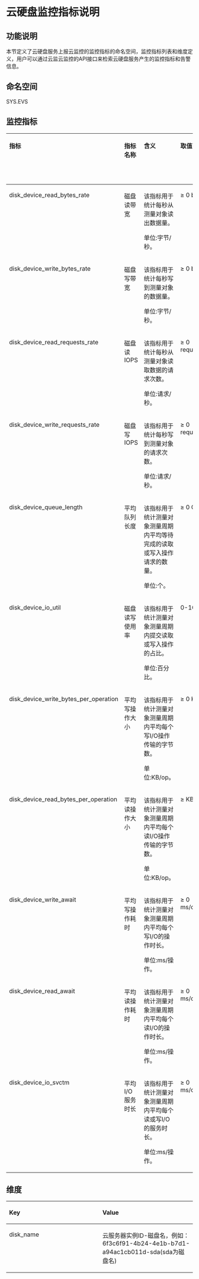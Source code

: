 # 云硬盘监控指标说明<a name="ZH-CN_TOPIC_0045103294"></a>

## 功能说明<a name="zh-cn_topic_0044524897_section16038305104710"></a>

本节定义了云硬盘服务上报云监控的监控指标的命名空间，监控指标列表和维度定义，用户可以通过云监云监控的API接口来检索云硬盘服务产生的监控指标和告警信息。

## 命名空间<a name="zh-cn_topic_0044524897_section14982488104710"></a>

SYS.EVS

## 监控指标<a name="zh-cn_topic_0044524897_section50598389104710"></a>

<a name="zh-cn_topic_0044524897_table4828815104710"></a>
<table><thead align="left"><tr id="zh-cn_topic_0044524897_row58290244104710"><th class="cellrowborder" valign="top" width="15.15%" id="mcps1.1.6.1.1"><p id="zh-cn_topic_0044524897_p23889357104710"><a name="zh-cn_topic_0044524897_p23889357104710"></a><a name="zh-cn_topic_0044524897_p23889357104710"></a>指标</p>
</th>
<th class="cellrowborder" valign="top" width="14.14%" id="mcps1.1.6.1.2"><p id="zh-cn_topic_0044524897_p55989770104710"><a name="zh-cn_topic_0044524897_p55989770104710"></a><a name="zh-cn_topic_0044524897_p55989770104710"></a>指标名称</p>
</th>
<th class="cellrowborder" valign="top" width="32.93%" id="mcps1.1.6.1.3"><p id="zh-cn_topic_0044524897_p38877540104710"><a name="zh-cn_topic_0044524897_p38877540104710"></a><a name="zh-cn_topic_0044524897_p38877540104710"></a>含义</p>
</th>
<th class="cellrowborder" valign="top" width="14.29%" id="mcps1.1.6.1.4"><p id="zh-cn_topic_0044524897_p62073026104710"><a name="zh-cn_topic_0044524897_p62073026104710"></a><a name="zh-cn_topic_0044524897_p62073026104710"></a>取值范围</p>
</th>
<th class="cellrowborder" valign="top" width="23.49%" id="mcps1.1.6.1.5"><p id="p16345141818109"><a name="p16345141818109"></a><a name="p16345141818109"></a>测量对象</p>
</th>
</tr>
</thead>
<tbody><tr id="row1610913035210"><td class="cellrowborder" valign="top" width="15.15%" headers="mcps1.1.6.1.1 "><p id="p1332384419524"><a name="p1332384419524"></a><a name="p1332384419524"></a>disk_device_read_bytes_rate</p>
</td>
<td class="cellrowborder" valign="top" width="14.14%" headers="mcps1.1.6.1.2 "><p id="p1132534417525"><a name="p1132534417525"></a><a name="p1132534417525"></a>磁盘读带宽</p>
</td>
<td class="cellrowborder" valign="top" width="32.93%" headers="mcps1.1.6.1.3 "><p id="p1332614415523"><a name="p1332614415523"></a><a name="p1332614415523"></a>该指标用于统计每秒从测量对象读出数据量。</p>
<p id="p1832614414527"><a name="p1832614414527"></a><a name="p1832614414527"></a>单位:字节/秒。</p>
</td>
<td class="cellrowborder" valign="top" width="14.29%" headers="mcps1.1.6.1.4 "><p id="p3330244105216"><a name="p3330244105216"></a><a name="p3330244105216"></a>≥ 0 bytes/s</p>
<p id="p3332744175213"><a name="p3332744175213"></a><a name="p3332744175213"></a></p>
</td>
<td class="cellrowborder" valign="top" width="23.49%" headers="mcps1.1.6.1.5 "><p id="p12334174495215"><a name="p12334174495215"></a><a name="p12334174495215"></a>云硬盘</p>
</td>
</tr>
<tr id="row915633818528"><td class="cellrowborder" valign="top" width="15.15%" headers="mcps1.1.6.1.1 "><p id="p833534413522"><a name="p833534413522"></a><a name="p833534413522"></a>disk_device_write_bytes_rate</p>
</td>
<td class="cellrowborder" valign="top" width="14.14%" headers="mcps1.1.6.1.2 "><p id="p203387443523"><a name="p203387443523"></a><a name="p203387443523"></a>磁盘写带宽</p>
</td>
<td class="cellrowborder" valign="top" width="32.93%" headers="mcps1.1.6.1.3 "><p id="p4339114419522"><a name="p4339114419522"></a><a name="p4339114419522"></a>该指标用于统计每秒写到测量对象的数据量。</p>
<p id="p1534112445524"><a name="p1534112445524"></a><a name="p1534112445524"></a>单位:字节/秒。</p>
</td>
<td class="cellrowborder" valign="top" width="14.29%" headers="mcps1.1.6.1.4 "><p id="p133431844115213"><a name="p133431844115213"></a><a name="p133431844115213"></a>≥ 0 bytes/s</p>
</td>
<td class="cellrowborder" valign="top" width="23.49%" headers="mcps1.1.6.1.5 "><p id="p9345104414527"><a name="p9345104414527"></a><a name="p9345104414527"></a>云硬盘</p>
</td>
</tr>
<tr id="row165911356524"><td class="cellrowborder" valign="top" width="15.15%" headers="mcps1.1.6.1.1 "><p id="p20346174415522"><a name="p20346174415522"></a><a name="p20346174415522"></a>disk_device_read_requests_rate</p>
</td>
<td class="cellrowborder" valign="top" width="14.14%" headers="mcps1.1.6.1.2 "><p id="p20349124455216"><a name="p20349124455216"></a><a name="p20349124455216"></a>磁盘读IOPS</p>
</td>
<td class="cellrowborder" valign="top" width="32.93%" headers="mcps1.1.6.1.3 "><p id="p5350184455210"><a name="p5350184455210"></a><a name="p5350184455210"></a>该指标用于统计每秒从测量对象读取数据的请求次数。</p>
<p id="p123505444524"><a name="p123505444524"></a><a name="p123505444524"></a>单位:请求/秒。</p>
</td>
<td class="cellrowborder" valign="top" width="14.29%" headers="mcps1.1.6.1.4 "><p id="p1035114415524"><a name="p1035114415524"></a><a name="p1035114415524"></a>≥ 0 requests/second</p>
</td>
<td class="cellrowborder" valign="top" width="23.49%" headers="mcps1.1.6.1.5 "><p id="p17354144185215"><a name="p17354144185215"></a><a name="p17354144185215"></a>云硬盘</p>
</td>
</tr>
<tr id="row1087763285220"><td class="cellrowborder" valign="top" width="15.15%" headers="mcps1.1.6.1.1 "><p id="p735510449529"><a name="p735510449529"></a><a name="p735510449529"></a>disk_device_write_requests_rate</p>
</td>
<td class="cellrowborder" valign="top" width="14.14%" headers="mcps1.1.6.1.2 "><p id="p23561944115211"><a name="p23561944115211"></a><a name="p23561944115211"></a>磁盘写IOPS</p>
</td>
<td class="cellrowborder" valign="top" width="32.93%" headers="mcps1.1.6.1.3 "><p id="p3357144413526"><a name="p3357144413526"></a><a name="p3357144413526"></a>该指标用于统计每秒写到测量对象的请求次数。</p>
<p id="p0358344135218"><a name="p0358344135218"></a><a name="p0358344135218"></a>单位:请求/秒。</p>
</td>
<td class="cellrowborder" valign="top" width="14.29%" headers="mcps1.1.6.1.4 "><p id="p3361144495218"><a name="p3361144495218"></a><a name="p3361144495218"></a>≥ 0 requests/second</p>
</td>
<td class="cellrowborder" valign="top" width="23.49%" headers="mcps1.1.6.1.5 "><p id="p13362104445216"><a name="p13362104445216"></a><a name="p13362104445216"></a>云硬盘</p>
</td>
</tr>
<tr id="row199613508493"><td class="cellrowborder" valign="top" width="15.15%" headers="mcps1.1.6.1.1 "><p id="p620042335218"><a name="p620042335218"></a><a name="p620042335218"></a>disk_device_queue_length</p>
</td>
<td class="cellrowborder" valign="top" width="14.14%" headers="mcps1.1.6.1.2 "><p id="p49626508493"><a name="p49626508493"></a><a name="p49626508493"></a>平均队列长度</p>
</td>
<td class="cellrowborder" valign="top" width="32.93%" headers="mcps1.1.6.1.3 "><p id="p5273172205418"><a name="p5273172205418"></a><a name="p5273172205418"></a>该指标用于统计测量对象测量周期内平均等待完成的读取或写入操作请求的数量。</p>
<p id="p727412195419"><a name="p727412195419"></a><a name="p727412195419"></a>单位:个。</p>
</td>
<td class="cellrowborder" valign="top" width="14.29%" headers="mcps1.1.6.1.4 "><p id="p115501261591"><a name="p115501261591"></a><a name="p115501261591"></a>≥ 0 Counts</p>
</td>
<td class="cellrowborder" valign="top" width="23.49%" headers="mcps1.1.6.1.5 "><p id="p762673195512"><a name="p762673195512"></a><a name="p762673195512"></a>云硬盘</p>
</td>
</tr>
<tr id="row121792431499"><td class="cellrowborder" valign="top" width="15.15%" headers="mcps1.1.6.1.1 "><p id="p6200132314527"><a name="p6200132314527"></a><a name="p6200132314527"></a>disk_device_io_util</p>
</td>
<td class="cellrowborder" valign="top" width="14.14%" headers="mcps1.1.6.1.2 "><p id="p818164316490"><a name="p818164316490"></a><a name="p818164316490"></a>磁盘读写使用率</p>
</td>
<td class="cellrowborder" valign="top" width="32.93%" headers="mcps1.1.6.1.3 "><p id="p133779141297"><a name="p133779141297"></a><a name="p133779141297"></a>该指标用于统计测量对象测量周期内提交读取或写入操作的占比。</p>
<p id="p337816141292"><a name="p337816141292"></a><a name="p337816141292"></a>单位:百分比。</p>
</td>
<td class="cellrowborder" valign="top" width="14.29%" headers="mcps1.1.6.1.4 "><p id="p187001205917"><a name="p187001205917"></a><a name="p187001205917"></a>0-100%</p>
</td>
<td class="cellrowborder" valign="top" width="23.49%" headers="mcps1.1.6.1.5 "><p id="p66281731155517"><a name="p66281731155517"></a><a name="p66281731155517"></a>云硬盘</p>
</td>
</tr>
<tr id="row9998185874912"><td class="cellrowborder" valign="top" width="15.15%" headers="mcps1.1.6.1.1 "><p id="p720052315213"><a name="p720052315213"></a><a name="p720052315213"></a>disk_device_write_bytes_per_operation</p>
</td>
<td class="cellrowborder" valign="top" width="14.14%" headers="mcps1.1.6.1.2 "><p id="p499845814498"><a name="p499845814498"></a><a name="p499845814498"></a>平均写操作大小</p>
</td>
<td class="cellrowborder" valign="top" width="32.93%" headers="mcps1.1.6.1.3 "><p id="p8409538280"><a name="p8409538280"></a><a name="p8409538280"></a>该指标用于统计测量对象测量周期内平均每个写I/O操作传输的字节数。</p>
<p id="p0409143812812"><a name="p0409143812812"></a><a name="p0409143812812"></a>单位:KB/op。</p>
</td>
<td class="cellrowborder" valign="top" width="14.29%" headers="mcps1.1.6.1.4 "><p id="p7998205815491"><a name="p7998205815491"></a><a name="p7998205815491"></a>≥ 0 KB/op</p>
</td>
<td class="cellrowborder" valign="top" width="23.49%" headers="mcps1.1.6.1.5 "><p id="p116301531105520"><a name="p116301531105520"></a><a name="p116301531105520"></a>云硬盘</p>
</td>
</tr>
<tr id="row1724575664919"><td class="cellrowborder" valign="top" width="15.15%" headers="mcps1.1.6.1.1 "><p id="p9202132310522"><a name="p9202132310522"></a><a name="p9202132310522"></a>disk_device_read_bytes_per_operation</p>
</td>
<td class="cellrowborder" valign="top" width="14.14%" headers="mcps1.1.6.1.2 "><p id="p5246356174915"><a name="p5246356174915"></a><a name="p5246356174915"></a>平均读操作大小</p>
</td>
<td class="cellrowborder" valign="top" width="32.93%" headers="mcps1.1.6.1.3 "><p id="p113383203718"><a name="p113383203718"></a><a name="p113383203718"></a>该指标用于统计测量对象测量周期内平均每个读I/O操作传输的字节数。</p>
<p id="p12339152019715"><a name="p12339152019715"></a><a name="p12339152019715"></a>单位:KB/op。</p>
</td>
<td class="cellrowborder" valign="top" width="14.29%" headers="mcps1.1.6.1.4 "><p id="p112463563498"><a name="p112463563498"></a><a name="p112463563498"></a>≥ KB/op</p>
</td>
<td class="cellrowborder" valign="top" width="23.49%" headers="mcps1.1.6.1.5 "><p id="p2632131135510"><a name="p2632131135510"></a><a name="p2632131135510"></a>云硬盘</p>
</td>
</tr>
<tr id="row782545374917"><td class="cellrowborder" valign="top" width="15.15%" headers="mcps1.1.6.1.1 "><p id="p1862993413511"><a name="p1862993413511"></a><a name="p1862993413511"></a>disk_device_write_await</p>
</td>
<td class="cellrowborder" valign="top" width="14.14%" headers="mcps1.1.6.1.2 "><p id="p335911116315"><a name="p335911116315"></a><a name="p335911116315"></a>平均写操作耗时</p>
</td>
<td class="cellrowborder" valign="top" width="32.93%" headers="mcps1.1.6.1.3 "><p id="p4562113818612"><a name="p4562113818612"></a><a name="p4562113818612"></a>该指标用于统计测量对象测量周期内平均每个写I/O的操作时长。</p>
<p id="p35620388615"><a name="p35620388615"></a><a name="p35620388615"></a>单位:ms/操作。</p>
</td>
<td class="cellrowborder" valign="top" width="14.29%" headers="mcps1.1.6.1.4 "><p id="p9825353164917"><a name="p9825353164917"></a><a name="p9825353164917"></a>≥ 0 ms/operation</p>
</td>
<td class="cellrowborder" valign="top" width="23.49%" headers="mcps1.1.6.1.5 "><p id="p10787340559"><a name="p10787340559"></a><a name="p10787340559"></a>云硬盘</p>
</td>
</tr>
<tr id="row3281134105017"><td class="cellrowborder" valign="top" width="15.15%" headers="mcps1.1.6.1.1 "><p id="p14202202395214"><a name="p14202202395214"></a><a name="p14202202395214"></a>disk_device_read_await</p>
</td>
<td class="cellrowborder" valign="top" width="14.14%" headers="mcps1.1.6.1.2 "><p id="p728104125011"><a name="p728104125011"></a><a name="p728104125011"></a>平均读操作耗时</p>
</td>
<td class="cellrowborder" valign="top" width="32.93%" headers="mcps1.1.6.1.3 "><p id="p179002168612"><a name="p179002168612"></a><a name="p179002168612"></a>该指标用于统计测量对象测量周期内平均每个读I/O的操作时长。</p>
<p id="p179016161861"><a name="p179016161861"></a><a name="p179016161861"></a>单位:ms/操作。</p>
</td>
<td class="cellrowborder" valign="top" width="14.29%" headers="mcps1.1.6.1.4 "><p id="p3281124135010"><a name="p3281124135010"></a><a name="p3281124135010"></a>≥ 0 ms/operation</p>
</td>
<td class="cellrowborder" valign="top" width="23.49%" headers="mcps1.1.6.1.5 "><p id="p08023485510"><a name="p08023485510"></a><a name="p08023485510"></a>云硬盘</p>
</td>
</tr>
<tr id="row19484817499"><td class="cellrowborder" valign="top" width="15.15%" headers="mcps1.1.6.1.1 "><p id="p14202223145215"><a name="p14202223145215"></a><a name="p14202223145215"></a>disk_device_io_svctm</p>
</td>
<td class="cellrowborder" valign="top" width="14.14%" headers="mcps1.1.6.1.2 "><p id="p1994204813492"><a name="p1994204813492"></a><a name="p1994204813492"></a>平均I/O服务时长</p>
</td>
<td class="cellrowborder" valign="top" width="32.93%" headers="mcps1.1.6.1.3 "><p id="p13139107726"><a name="p13139107726"></a><a name="p13139107726"></a>该指标用于统计测量对象测量周期内平均每个读或写I/O的服务时长。</p>
<p id="p1914015715219"><a name="p1914015715219"></a><a name="p1914015715219"></a>单位:ms/操作。</p>
</td>
<td class="cellrowborder" valign="top" width="14.29%" headers="mcps1.1.6.1.4 "><p id="p39424824917"><a name="p39424824917"></a><a name="p39424824917"></a>≥ 0 ms/operation</p>
</td>
<td class="cellrowborder" valign="top" width="23.49%" headers="mcps1.1.6.1.5 "><p id="p1382634165513"><a name="p1382634165513"></a><a name="p1382634165513"></a>云硬盘</p>
</td>
</tr>
</tbody>
</table>

## 维度<a name="zh-cn_topic_0044524897_section24654577104710"></a>

<a name="zh-cn_topic_0044524897_table50863746104710"></a>
<table><thead align="left"><tr id="zh-cn_topic_0044524897_row63295417104710"><th class="cellrowborder" valign="top" width="50%" id="mcps1.1.3.1.1"><p id="zh-cn_topic_0044524897_p26655116104710"><a name="zh-cn_topic_0044524897_p26655116104710"></a><a name="zh-cn_topic_0044524897_p26655116104710"></a>Key</p>
</th>
<th class="cellrowborder" valign="top" width="50%" id="mcps1.1.3.1.2"><p id="zh-cn_topic_0044524897_p11580825104710"><a name="zh-cn_topic_0044524897_p11580825104710"></a><a name="zh-cn_topic_0044524897_p11580825104710"></a>Value</p>
</th>
</tr>
</thead>
<tbody><tr id="zh-cn_topic_0044524897_row65631622104710"><td class="cellrowborder" valign="top" width="50%" headers="mcps1.1.3.1.1 "><p id="zh-cn_topic_0044524897_p14561147104710"><a name="zh-cn_topic_0044524897_p14561147104710"></a><a name="zh-cn_topic_0044524897_p14561147104710"></a>disk_name</p>
</td>
<td class="cellrowborder" valign="top" width="50%" headers="mcps1.1.3.1.2 "><p id="zh-cn_topic_0044524897_p38602273104710"><a name="zh-cn_topic_0044524897_p38602273104710"></a><a name="zh-cn_topic_0044524897_p38602273104710"></a>云服务器实例ID-磁盘名，例如：6f3c6f91-4b24-4e1b-b7d1-a94ac1cb011d-sda(sda为磁盘名)</p>
</td>
</tr>
</tbody>
</table>

